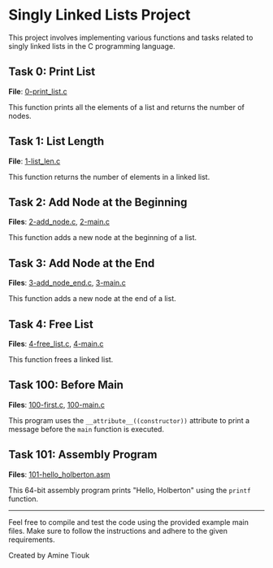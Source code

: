 # Singly Linked Lists Project

This project involves implementing various functions and tasks related to singly linked lists in the C programming language.

## Task 0: Print List

**File**: [0-print_list.c](./0-print_list.c)

This function prints all the elements of a list and returns the number of nodes.

## Task 1: List Length

**File**: [1-list_len.c](./1-list_len.c)

This function returns the number of elements in a linked list.

## Task 2: Add Node at the Beginning

**Files**: [2-add_node.c](./2-add_node.c), [2-main.c](./2-main.c)

This function adds a new node at the beginning of a list.

## Task 3: Add Node at the End

**Files**: [3-add_node_end.c](./3-add_node_end.c), [3-main.c](./3-main.c)

This function adds a new node at the end of a list.

## Task 4: Free List

**Files**: [4-free_list.c](./4-free_list.c), [4-main.c](./4-main.c)

This function frees a linked list.

## Task 100: Before Main

**Files**: [100-first.c](./100-first.c), [100-main.c](./100-main.c)

This program uses the `__attribute__((constructor))` attribute to print a message before the `main` function is executed.

## Task 101: Assembly Program

**Files**: [101-hello_holberton.asm](./101-hello_holberton.asm)

This 64-bit assembly program prints "Hello, Holberton" using the `printf` function.

---

Feel free to compile and test the code using the provided example main files. Make sure to follow the instructions and adhere to the given requirements.

Created by Amine Tiouk
